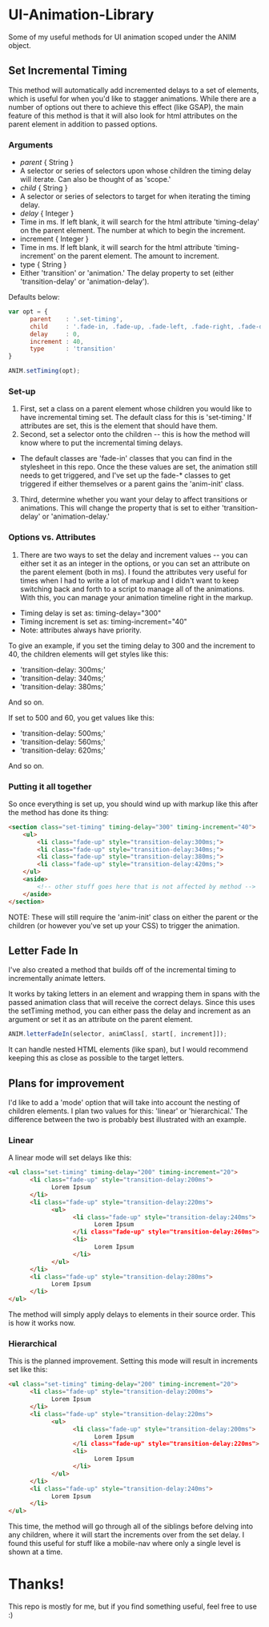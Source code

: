 # UI-Animation-Library

Some of my useful methods for UI animation scoped under the ANIM object.

## Set Incremental Timing

This method will automatically add incremented delays to a set of elements, which is useful for when you'd like to stagger animations. While there are a number of options out there to achieve this effect (like GSAP), the main feature of this method is that it will also look for html attributes on the parent element in addition to passed options.

### Arguments

* *parent* { String } 
 * A selector or series of selectors upon whose children the timing delay will iterate. Can also be thought of as 'scope.'
* *child* { String } 
 * A selector or series of selectors to target for when iterating the timing delay.
* *delay* { Integer } 
 * Time in ms. If left blank, it will search for the html attribute 'timing-delay' on the parent element. The number at which to begin the increment.
* increment { Integer } 
 * Time in ms. If left blank, it will search for the html attribute 'timing-increment' on the parent element. The amount to increment.
* type { String } 
 * Either 'transition' or 'animation.' The delay property to set (either 'transition-delay' or 'animation-delay').

Defaults below:

```javascript
var opt = {
      parent    : '.set-timing',
      child     : '.fade-in, .fade-up, .fade-left, .fade-right, .fade-down',
      delay     : 0,
      increment : 40,
      type      : 'transition'
}

ANIM.setTiming(opt);
```
  
### Set-up

1. First, set a class on a parent element whose children you would like to have incremental timing set. The default class for this is 'set-timing.' If attributes are set, this is the element that should have them.  
2. Second, set a selector onto the children -- this is how the method will know where to put the incremental timing delays.
 * The default classes are 'fade-in' classes that you can find in the stylesheet in this repo. Once the these values are set, the animation still needs to get triggered, and I've set up the fade-\* classes to get triggered if either themselves or a parent gains the 'anim-init' class.
3. Third, determine whether you want your delay to affect transitions or animations. This will change the property that is set to either 'transition-delay' or 'animation-delay.'
  
### Options vs. Attributes

1. There are two ways to set the delay and increment values -- you can either set it as an integer in the options, or you can set an attribute on the parent element (both in ms). I found the attributes very useful for times when I had to write a lot of markup and I didn't want to keep switching back and forth to a script to manage all of the animations. With this, you can manage your animation timeline right in the markup.
 * Timing delay is set as: timing-delay="300"
 * Timing increment is set as: timing-increment="40"
 * Note: attributes always have priority.
  
To give an example, if you set the timing delay to 300 and the increment to 40, the children elements will get styles like this:

* 'transition-delay: 300ms;'
* 'transition-delay: 340ms;'
* 'transition-delay: 380ms;'

And so on.
  
If set to 500 and 60, you get values like this:

* 'transition-delay: 500ms;'
* 'transition-delay: 560ms;'
* 'transition-delay: 620ms;'
  
And so on.
  
### Putting it all together

So once everything is set up, you should wind up with markup like this after the method has done its thing:

```html
<section class="set-timing" timing-delay="300" timing-increment="40">
    <ul>
        <li class="fade-up" style="transition-delay:300ms;">
        <li class="fade-up" style="transition-delay:340ms;">
        <li class="fade-up" style="transition-delay:380ms;">
        <li class="fade-up" style="transition-delay:420ms;">
    </ul>
    <aside>
        <!-- other stuff goes here that is not affected by method -->
    </aside>
</section>
```
  
NOTE: These will still require the 'anim-init' class on either the parent or the children (or however you've set up your CSS) to trigger the animation.
  
  
## Letter Fade In

I've also created a method that builds off of the incremental timing to incrementally animate letters. 

It works by taking letters in an element and wrapping them in spans with the passed animation class that will receive the correct delays. Since this uses the setTiming method, you can either pass the delay and increment as an argument or set it as an attribute on the parent element.

```javascript
ANIM.letterFadeIn(selector, animClass[, start[, increment]]);
```
  
It can handle nested HTML elements (like span), but I would recommend keeping this as close as possible to the target letters.

## Plans for improvement

I'd like to add a 'mode' option that will take into account the nesting of children elements. I plan two values for this: 'linear' or 'hierarchical.' The difference between the two is probably best illustrated with an example.

### Linear

A linear mode will set delays like this:

```html
<ul class="set-timing" timing-delay="200" timing-increment="20">
      <li class="fade-up" style="transition-delay:200ms">
            Lorem Ipsum
      </li>
      <li class="fade-up" style="transition-delay:220ms">
            <ul>
                  <li class="fade-up" style="transition-delay:240ms">
                        Lorem Ipsum
                  </li class="fade-up" style="transition-delay:260ms">
                  <li>
                        Lorem Ipsum
                  </li>
            </ul>
      </li>
      <li class="fade-up" style="transition-delay:280ms">
            Lorem Ipsum
      </li>
</ul>
```

The method will simply apply delays to elements in their source order. This is how it works now.

### Hierarchical

This is the planned improvement. Setting this mode will result in increments set like this:

```html
<ul class="set-timing" timing-delay="200" timing-increment="20">
      <li class="fade-up" style="transition-delay:200ms">
            Lorem Ipsum
      </li>
      <li class="fade-up" style="transition-delay:220ms">
            <ul>
                  <li class="fade-up" style="transition-delay:200ms">
                        Lorem Ipsum
                  </li class="fade-up" style="transition-delay:220ms">
                  <li>
                        Lorem Ipsum
                  </li>
            </ul>
      </li>
      <li class="fade-up" style="transition-delay:240ms">
            Lorem Ipsum
      </li>
</ul>
```

This time, the method will go through all of the siblings before delving into any children, where it will start the increments over from the set delay. I found this useful for stuff like a mobile-nav where only a single level is shown at a time.


# Thanks!
This repo is mostly for me, but if you find something useful, feel free to use :)
